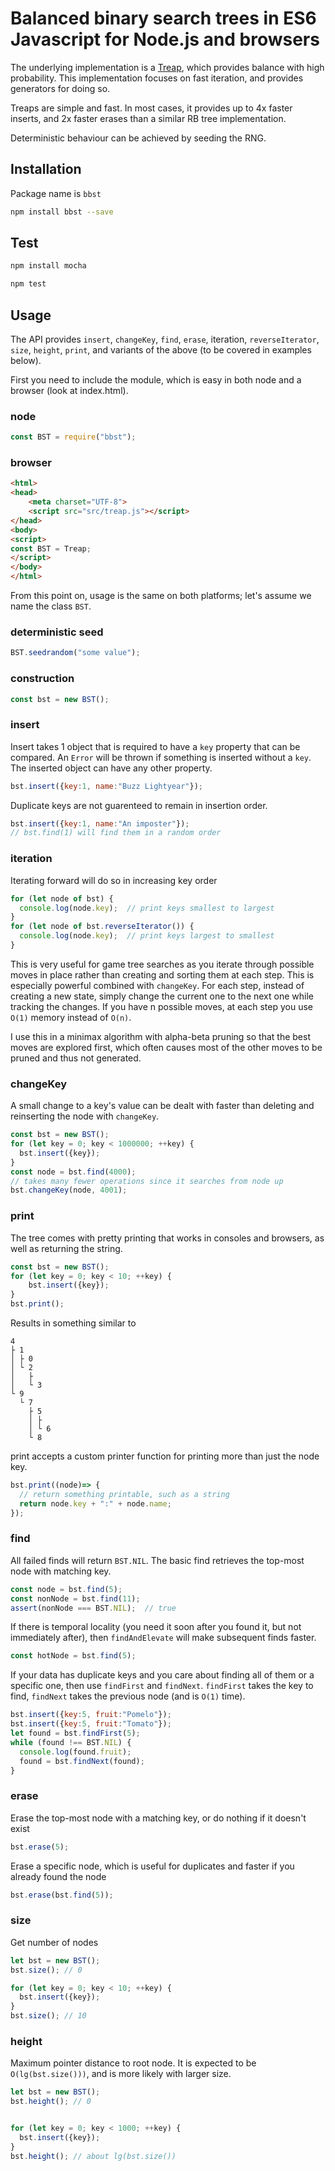 # Balanced binary search trees in ES6 Javascript for Node.js and browsers
The underlying implementation is a [Treap](https://en.wikipedia.org/wiki/Treap), which provides balance with high probability. 
This implementation focuses on fast iteration, and provides generators for doing so.

Treaps are simple and fast. In most cases, it provides up to 4x faster inserts, and 2x faster erases than a similar RB tree implementation.

Deterministic behaviour can be achieved by seeding the RNG.

## Installation
Package name is `bbst`

```bash
npm install bbst --save
```

## Test
```bash
npm install mocha

npm test
```

## Usage
The API provides `insert`, `changeKey`, `find`, `erase`, iteration, `reverseIterator`, `size`, `height`, `print`, and variants of the above (to be covered in examples below).

First you need to include the module, which is easy in both node and a browser (look at index.html).

### node
```javascript
const BST = require("bbst");
```

### browser
```html
<html>
<head>
    <meta charset="UTF-8">
    <script src="src/treap.js"></script>
</head>
<body>
<script>
const BST = Treap;
</script>
</body>
</html>
```
From this point on, usage is the same on both platforms; let's assume we name the class `BST`.

### deterministic seed
```javascript
BST.seedrandom("some value");
```

### construction
```javascript
const bst = new BST();
```

### insert
Insert takes 1 object that is required to have a `key` property that can be compared. An `Error` will be thrown if something is inserted without a `key`. The inserted object can have any other property.
```javascript
bst.insert({key:1, name:"Buzz Lightyear"});
```

Duplicate keys are not guarenteed to remain in insertion order.
```javascript
bst.insert({key:1, name:"An imposter"});
// bst.find(1) will find them in a random order
```

### iteration
Iterating forward will do so in increasing key order
```javascript
for (let node of bst) {
  console.log(node.key);  // print keys smallest to largest
}
for (let node of bst.reverseIterator()) {
  console.log(node.key);  // print keys largest to smallest
}
```
This is very useful for game tree searches as you iterate through possible moves in place rather than creating and sorting them at each step. This is especially powerful combined with `changeKey`. For each step, instead of creating a new state, simply change the current one to the next one while tracking the changes. If you have n possible moves, at each step you use `O(1)` memory instead of `O(n)`. 

I use this in a minimax algorithm with alpha-beta pruning so that the best moves are explored first, which often causes most of the other moves to be pruned and thus not generated.

### changeKey
A small change to a key's value can be dealt with faster than deleting and reinserting the node with `changeKey`.
```javascript
const bst = new BST();
for (let key = 0; key < 1000000; ++key) {
  bst.insert({key});
}
const node = bst.find(4000);
// takes many fewer operations since it searches from node up
bst.changeKey(node, 4001);
```

### print
The tree comes with pretty printing that works in consoles and browsers, as well as returning the string.
```javascript
const bst = new BST();
for (let key = 0; key < 10; ++key) {
    bst.insert({key});
}
bst.print();
```
Results in something similar to
```
4
├ 1
│ ├ 0
│ └ 2
│   ├ 
│   └ 3
└ 9
  └ 7
    ├ 5
    │ ├ 
    │ └ 6
    └ 8
```

print accepts a custom printer function for printing more than just the node key.
```javascript
bst.print((node)=> {
  // return something printable, such as a string
  return node.key + ":" + node.name;
});
```



### find
All failed finds will return `BST.NIL`. The basic find retrieves the top-most node with matching key. 
```javascript
const node = bst.find(5);
const nonNode = bst.find(11);
assert(nonNode === BST.NIL);  // true
```
If there is temporal locality (you need it soon after you found it, but not immediately after), then `findAndElevate` will make subsequent finds faster.
```javascript
const hotNode = bst.find(5);
```
If your data has duplicate keys and you care about finding all of them or a specific one, then use `findFirst` and `findNext`.
`findFirst` takes the key to find, `findNext` takes the previous node (and is `O(1)` time).
```javascript
bst.insert({key:5, fruit:"Pomelo"});
bst.insert({key:5, fruit:"Tomato"});
let found = bst.findFirst(5);
while (found !== BST.NIL) {
  console.log(found.fruit);
  found = bst.findNext(found);
}
```

### erase
Erase the top-most node with a matching key, or do nothing if it doesn't exist
```javascript
bst.erase(5);
```
Erase a specific node, which is useful for duplicates and faster if you already found the node
```javascript
bst.erase(bst.find(5));
```

### size
Get number of nodes
```javascript
let bst = new BST();
bst.size(); // 0

for (let key = 0; key < 10; ++key) {
  bst.insert({key});
}
bst.size(); // 10
```

### height
Maximum pointer distance to root node. It is expected to be `O(lg(bst.size()))`, and is more likely with larger size.
```javascript
let bst = new BST();
bst.height(); // 0


for (let key = 0; key < 1000; ++key) {
  bst.insert({key});
}
bst.height(); // about lg(bst.size())
```
